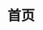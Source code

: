 ---
home: true
title: 首页
heroImage: /images/hero.png
actions:
  - text: 快速开始
    link: /guide/getting-started.html
    type: primary
  - text: 项目简介
    link: /guide/intro.html
    type: secondary
footer: Copyright © 2022-present dhcc
---